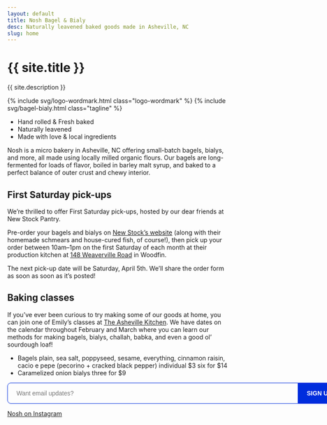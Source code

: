 ```yaml
---
layout: default
title: Nosh Bagel & Bialy
desc: Naturally leavened baked goods made in Asheville, NC
slug: home
---
```


<h1 class="visually-hidden">{{ site.title }}</h1>
<p class="visually-hidden">{{ site.description }}</p>

{% include svg/logo-wordmark.html class="logo-wordmark" %}
{% include svg/bagel-bialy.html class="tagline" %}

<ul class="desc">
	<li class="desc-item">Hand&nbsp;rolled &amp; Fresh&nbsp;baked</li>
	<li class="desc-item">Naturally leavened</li>
	<li class="desc-item">Made with love &amp; local&nbsp;ingredients</li>
</ul>

<section class="body">
	<div class="intro">
		<p>Nosh is a micro bakery in Asheville, NC offering small-batch bagels, bialys, and more, all made using locally milled organic flours. Our bagels are long-fermented for loads of flavor, boiled in barley malt syrup, and baked to a perfect balance of outer crust and chewy interior.</p>
		<h2>First Saturday pick-ups</h2>
		<p>We’re thrilled to offer First Saturday pick-ups, hosted by our dear friends at New Stock Pantry.</p>
		<p>Pre-order your bagels and bialys on <a href="https://new-stock.square.site/bagel-pickup" target="_blank">New Stock’s website</a> (along with their homemade schmears and house-cured fish, of course!), then pick up your order between 10am–1pm on the first Saturday of each month at their production kitchen at <a href="https://maps.app.goo.gl/1XyjLnRGmxHhcTeC8" target="_blank">148 Weaverville Road</a> in Woodfin.</p>
		<p>The next pick-up date will be Saturday, April 5th. We’ll share the order form as soon as soon as it’s posted!</p>
		<h2>Baking classes</h2>
		<p>If you’ve ever been curious to try making some of our goods at home, you can join one of Emily’s classes at <a href="https://www.theashevillekitchen.com/emilys-class-page" target="_blank">The Asheville Kitchen</a>. We have dates on the calendar throughout February and March where you can learn our methods for making bagels, bialys, challah, babka, and even a good ol’ sourdough loaf!</p>
	</div>
<!-- 	<div class="order-info">
		<h2 class="subhead">How it works</h2>
		<ul>
			<li>Nosh currently bakes to order on Thursday and Friday mornings.</li>
			<li>Thursday orders can be picked up at <a href="https://maps.app.goo.gl/Yg85ztYRQEEig4JH8" target="_blank">Mother Ocean Seafood Market</a>, while Friday orders can be picked up at <a href="https://maps.app.goo.gl/vg985bE1wKAFJcks8" target="_blank">Newstock Pantry</a>. Pickups are between 11am—12pm.</li>
			<li>Order at least 2–3 days in advance, as the quantity we’re able to bake each morning is limited and capacity sells out quickly.</li>
			<li>For custom orders or other inquiries, please send us a note at <a href="mailto:hello@noshavl.com">hello@noshavl.com</a>.</li>
		</ul>
	</div> -->
</section>

<!-- <div class="order-button">
	<a href="https://noshavl.square.site/" target="_blank" class="button-link">Place your order</a>
</div> -->

<ul class="menu">
	<li class="menu-item">
	  <span class="menu-item__name">Bagels</span>	
	  <span class="menu-item__price">
	  	<span>plain, sea salt, poppyseed, sesame, everything, cinnamon raisin, cacio e pepe (pecorino + cracked black pepper)</span>
  		<span>individual $3</span>
  		<span>six for $14</span>
  	</span>	
	</li>
	<li class="menu-item">
	  <span class="menu-item__name">Caramelized onion bialys</span>	
	  <span class="menu-item__price">three for $9</span>	
	</li>
</ul>

<div class="inquiries">
	<form action="https://squareup.com/outreach/HyuVEy/subscribe" method="POST" target="_blank" style="display:flex; gap:0; max-width: 80vw; width:50rem">
		<input type="email" name="email_address" placeholder="Want email updates?" style="height: 48px; padding: 0 20px; background:transparent; color:002ddd; font-size: 14px; border: 1px solid #002ddd; border-top-left-radius: 8px; border-bottom-left-radius: 8px; font-family: Spot, Helvetica, monospace; flex-grow:1"><input type="hidden" name="embed" value="true">
		<button type="submit" style="cursor: pointer; background-color: #002ddd; color: white; height: 48px; border: 0; border-top-right-radius: 8px; border-bottom-right-radius: 8px; font-size: 14px; padding: 0 20px; font-family: Spot, Helvetica, monospace; text-transform:uppercase; font-weight: 600; flex-shrink:0">Sign up!</button>
	</form>
	<div class="instagram-container"><a href="https://instagram.com/nosh_avl" class="">Nosh on Instagram</a></div>
</div>



<!-- {% include svg/logo-icon.html class="logo-icon" %} -->
